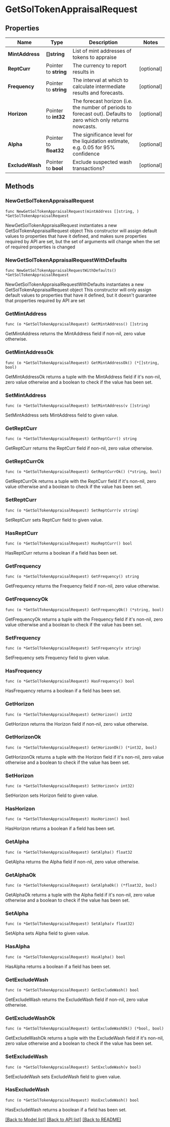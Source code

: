 # GetSolTokenAppraisalRequest

## Properties

Name | Type | Description | Notes
------------ | ------------- | ------------- | -------------
**MintAddress** | **[]string** | List of mint addresses of tokens to appraise | 
**ReptCurr** | Pointer to **string** | The currency to report results in | [optional] 
**Frequency** | Pointer to **string** | The interval at which to calculate intermediate results and forecasts. | [optional] 
**Horizon** | Pointer to **int32** | The forecast horizon (i.e. the number of periods to forecast out). Defaults to zero which only returns nowcasts. | [optional] 
**Alpha** | Pointer to **float32** | The significance level for the liquidation estimate, e.g. 0.05 for 95% confidence | [optional] 
**ExcludeWash** | Pointer to **bool** | Exclude suspected wash transactions? | [optional] 

## Methods

### NewGetSolTokenAppraisalRequest

`func NewGetSolTokenAppraisalRequest(mintAddress []string, ) *GetSolTokenAppraisalRequest`

NewGetSolTokenAppraisalRequest instantiates a new GetSolTokenAppraisalRequest object
This constructor will assign default values to properties that have it defined,
and makes sure properties required by API are set, but the set of arguments
will change when the set of required properties is changed

### NewGetSolTokenAppraisalRequestWithDefaults

`func NewGetSolTokenAppraisalRequestWithDefaults() *GetSolTokenAppraisalRequest`

NewGetSolTokenAppraisalRequestWithDefaults instantiates a new GetSolTokenAppraisalRequest object
This constructor will only assign default values to properties that have it defined,
but it doesn't guarantee that properties required by API are set

### GetMintAddress

`func (o *GetSolTokenAppraisalRequest) GetMintAddress() []string`

GetMintAddress returns the MintAddress field if non-nil, zero value otherwise.

### GetMintAddressOk

`func (o *GetSolTokenAppraisalRequest) GetMintAddressOk() (*[]string, bool)`

GetMintAddressOk returns a tuple with the MintAddress field if it's non-nil, zero value otherwise
and a boolean to check if the value has been set.

### SetMintAddress

`func (o *GetSolTokenAppraisalRequest) SetMintAddress(v []string)`

SetMintAddress sets MintAddress field to given value.


### GetReptCurr

`func (o *GetSolTokenAppraisalRequest) GetReptCurr() string`

GetReptCurr returns the ReptCurr field if non-nil, zero value otherwise.

### GetReptCurrOk

`func (o *GetSolTokenAppraisalRequest) GetReptCurrOk() (*string, bool)`

GetReptCurrOk returns a tuple with the ReptCurr field if it's non-nil, zero value otherwise
and a boolean to check if the value has been set.

### SetReptCurr

`func (o *GetSolTokenAppraisalRequest) SetReptCurr(v string)`

SetReptCurr sets ReptCurr field to given value.

### HasReptCurr

`func (o *GetSolTokenAppraisalRequest) HasReptCurr() bool`

HasReptCurr returns a boolean if a field has been set.

### GetFrequency

`func (o *GetSolTokenAppraisalRequest) GetFrequency() string`

GetFrequency returns the Frequency field if non-nil, zero value otherwise.

### GetFrequencyOk

`func (o *GetSolTokenAppraisalRequest) GetFrequencyOk() (*string, bool)`

GetFrequencyOk returns a tuple with the Frequency field if it's non-nil, zero value otherwise
and a boolean to check if the value has been set.

### SetFrequency

`func (o *GetSolTokenAppraisalRequest) SetFrequency(v string)`

SetFrequency sets Frequency field to given value.

### HasFrequency

`func (o *GetSolTokenAppraisalRequest) HasFrequency() bool`

HasFrequency returns a boolean if a field has been set.

### GetHorizon

`func (o *GetSolTokenAppraisalRequest) GetHorizon() int32`

GetHorizon returns the Horizon field if non-nil, zero value otherwise.

### GetHorizonOk

`func (o *GetSolTokenAppraisalRequest) GetHorizonOk() (*int32, bool)`

GetHorizonOk returns a tuple with the Horizon field if it's non-nil, zero value otherwise
and a boolean to check if the value has been set.

### SetHorizon

`func (o *GetSolTokenAppraisalRequest) SetHorizon(v int32)`

SetHorizon sets Horizon field to given value.

### HasHorizon

`func (o *GetSolTokenAppraisalRequest) HasHorizon() bool`

HasHorizon returns a boolean if a field has been set.

### GetAlpha

`func (o *GetSolTokenAppraisalRequest) GetAlpha() float32`

GetAlpha returns the Alpha field if non-nil, zero value otherwise.

### GetAlphaOk

`func (o *GetSolTokenAppraisalRequest) GetAlphaOk() (*float32, bool)`

GetAlphaOk returns a tuple with the Alpha field if it's non-nil, zero value otherwise
and a boolean to check if the value has been set.

### SetAlpha

`func (o *GetSolTokenAppraisalRequest) SetAlpha(v float32)`

SetAlpha sets Alpha field to given value.

### HasAlpha

`func (o *GetSolTokenAppraisalRequest) HasAlpha() bool`

HasAlpha returns a boolean if a field has been set.

### GetExcludeWash

`func (o *GetSolTokenAppraisalRequest) GetExcludeWash() bool`

GetExcludeWash returns the ExcludeWash field if non-nil, zero value otherwise.

### GetExcludeWashOk

`func (o *GetSolTokenAppraisalRequest) GetExcludeWashOk() (*bool, bool)`

GetExcludeWashOk returns a tuple with the ExcludeWash field if it's non-nil, zero value otherwise
and a boolean to check if the value has been set.

### SetExcludeWash

`func (o *GetSolTokenAppraisalRequest) SetExcludeWash(v bool)`

SetExcludeWash sets ExcludeWash field to given value.

### HasExcludeWash

`func (o *GetSolTokenAppraisalRequest) HasExcludeWash() bool`

HasExcludeWash returns a boolean if a field has been set.


[[Back to Model list]](../README.md#documentation-for-models) [[Back to API list]](../README.md#documentation-for-api-endpoints) [[Back to README]](../README.md)


